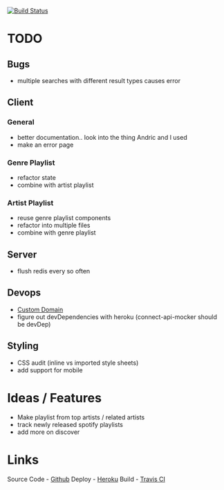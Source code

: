 [![Build Status](https://travis-ci.org/adamtwolfe/spotify-dashboard.svg?branch=master)](https://travis-ci.org/adamtwolfe/spotify-dashboard)

# TODO
## Bugs
- multiple searches with different result types causes error

## Client
### General
- better documentation.. look into the thing Andric and I used
- make an error page

### Genre Playlist
- refactor state
- combine with artist playlist

### Artist Playlist 
- reuse genre playlist components
- refactor into multiple files
- combine with genre playlist

## Server
- flush redis every so often

## Devops
- [Custom Domain](https://devcenter.heroku.com/articles/custom-domains)
- figure out devDependencies with heroku (connect-api-mocker should be devDep)

## Styling
- CSS audit (inline vs imported style sheets)
- add support for mobile

# Ideas / Features
- Make playlist from top artists / related artists
- track newly released spotify playlists
- add more on discover

# Links
Source Code - [Github](https://github.com/adamtwolfe/spotify-dashboard)
Deploy - [Heroku](https://frozen-tor-75481.herokuapp.com/)
Build - [Travis CI](https://travis-ci.org/adamtwolfe/spotify-dashboard)